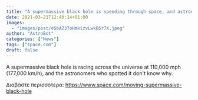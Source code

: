```yaml
---
title: "A supermassive black hole is speeding through space, and astronomers don't know why"
date: 2021-03-21T12:40:14+01:00
images:
  - "images/post/e5bAZ37oHmkizvLwkB5r7X.jpeg"
author: "AstroBot"
categories: ["News"]
tags: ["space.com"]
draft: false
---
```


A supermassive black hole is racing across the universe at 110,000 mph (177,000 km/h), and the astronomers who spotted it don't know why. 

Διαβάστε περισσότερα: https://www.space.com/moving-supermassive-black-hole
